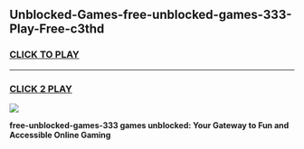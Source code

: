 
## Unblocked-Games-free-unblocked-games-333-Play-Free-c3thd
<h3>
<a href="https://premium76.site?title=free-unblocked-games-333&ref=12A">CLICK TO PLAY</a></h3>
<hr>

<h3>
<a href="https://premium76.site?title=free-unblocked-games-333&ref=12A">CLICK 2 PLAY</a>
  
</h3>

<a href="https://premium76.site?title=free-unblocked-games-333&ref=12A"><img src="https://clearcache.store/games.png"></a>


**free-unblocked-games-333 games unblocked: Your Gateway to Fun and Accessible Online Gaming**

